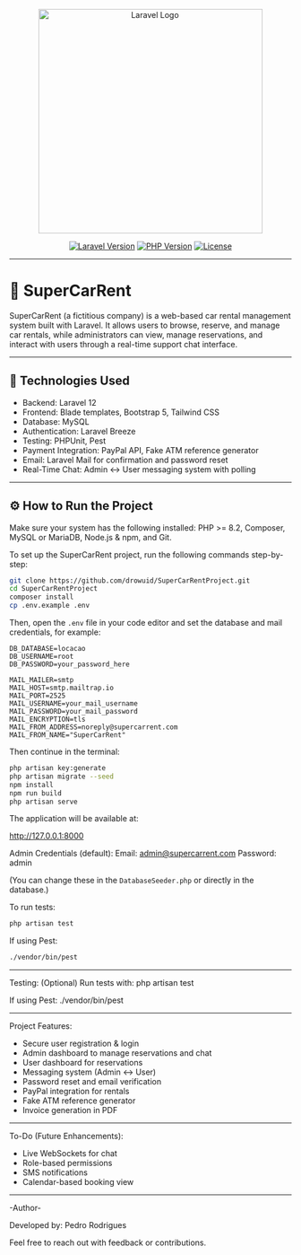 <p align="center">
  <img src="https://raw.githubusercontent.com/laravel/art/master/logo-lockup/5%20SVG/2%20CMYK/1%20Full%20Color/laravel-logolockup-cmyk-red.svg" width="400" alt="Laravel Logo">
</p>

<p align="center">
  <a href="https://laravel.com/docs"><img src="https://img.shields.io/badge/Laravel-12.x-red" alt="Laravel Version"></a>
  <a href="https://www.php.net"><img src="https://img.shields.io/badge/PHP-8.2-blue" alt="PHP Version"></a>
  <a href="#"><img src="https://img.shields.io/badge/License-MIT-green.svg" alt="License"></a>
</p>

---

# 🚗 SuperCarRent

SuperCarRent (a fictitious company) is a web-based car rental management system built with Laravel. It allows users to browse, reserve, and manage car rentals, while administrators can view, manage reservations, and interact with users through a real-time support chat interface.


---

## 🧰 Technologies Used

- Backend: Laravel 12
- Frontend: Blade templates, Bootstrap 5, Tailwind CSS
- Database: MySQL
- Authentication: Laravel Breeze
- Testing: PHPUnit, Pest 
- Payment Integration: PayPal API, Fake ATM reference generator
- Email: Laravel Mail for confirmation and password reset
- Real-Time Chat: Admin ↔ User messaging system with polling

---

## ⚙️ How to Run the Project

Make sure your system has the following installed: PHP >= 8.2, Composer, MySQL or MariaDB, Node.js & npm, and Git.

To set up the SuperCarRent project, run the following commands step-by-step:

```bash
git clone https://github.com/drowuid/SuperCarRentProject.git
cd SuperCarRentProject
composer install
cp .env.example .env
```

Then, open the `.env` file in your code editor and set the database and mail credentials, for example:

```dotenv
DB_DATABASE=locacao
DB_USERNAME=root
DB_PASSWORD=your_password_here

MAIL_MAILER=smtp
MAIL_HOST=smtp.mailtrap.io
MAIL_PORT=2525
MAIL_USERNAME=your_mail_username
MAIL_PASSWORD=your_mail_password
MAIL_ENCRYPTION=tls
MAIL_FROM_ADDRESS=noreply@supercarrent.com
MAIL_FROM_NAME="SuperCarRent"
```

Then continue in the terminal:

```bash
php artisan key:generate
php artisan migrate --seed
npm install
npm run build
php artisan serve
```

The application will be available at:

http://127.0.0.1:8000

Admin Credentials (default):
Email: admin@supercarrent.com
Password: admin

(You can change these in the `DatabaseSeeder.php` or directly in the database.)

To run tests:

```bash
php artisan test
```

If using Pest:

```bash
./vendor/bin/pest
```



---

Testing:
(Optional) Run tests with:
php artisan test

If using Pest:
./vendor/bin/pest

---

Project Features:
- Secure user registration & login
- Admin dashboard to manage reservations and chat
- User dashboard for reservations
- Messaging system (Admin ↔ User)
- Password reset and email verification
- PayPal integration for rentals
- Fake ATM reference generator
- Invoice generation in PDF

---

To-Do (Future Enhancements):
- Live WebSockets for chat
- Role-based permissions
- SMS notifications
- Calendar-based booking view


---

-Author-

Developed by: Pedro Rodrigues

Feel free to reach out with feedback or contributions.









